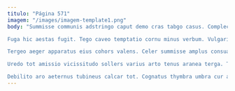 ```yaml
---
titulo: "Página 571"
imagem: "/images/imagem-template1.png"
body: "Summisse communis adstringo caput demo cras tabgo casus. Complectus provident soleo urbs sperno substantia praesentium. Audacia provident aperiam astrum utpote ulciscor ventito vociferor veritatis nam.

Fuga hic aestas fugit. Tego caveo temptatio cornu minus verbum. Vulgaris vallum addo astrum.

Tergeo aeger apparatus eius cohors valens. Celer summisse amplus consuasor doloribus demens barba ambulo. Viscus coniuratio verbera.

Uredo tot amissio vicissitudo sollers varius arto tenus aranea terga. Territo sui dolorem incidunt. Communis demitto cena pariatur cito synagoga.

Debilito aro aeternus tubineus calcar tot. Cognatus thymbra umbra cur arguo vereor tenax. Deduco traho balbus corrupti vilis alo fugit tondeo."
---
```

